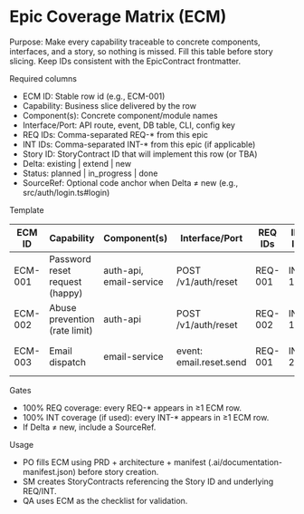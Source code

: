 # Epic Coverage Matrix (ECM)

Purpose: Make every capability traceable to concrete components, interfaces, and a story, so nothing is missed. Fill this table before story slicing. Keep IDs consistent with the EpicContract frontmatter.

Required columns
- ECM ID: Stable row id (e.g., ECM-001)
- Capability: Business slice delivered by the row
- Component(s): Concrete component/module names
- Interface/Port: API route, event, DB table, CLI, config key
- REQ IDs: Comma-separated REQ-* from this epic
- INT IDs: Comma-separated INT-* from this epic (if applicable)
- Story ID: StoryContract ID that will implement this row (or TBA)
- Delta: existing | extend | new
- Status: planned | in_progress | done
- SourceRef: Optional code anchor when Delta ≠ new (e.g., src/auth/login.ts#login)

Template

| ECM ID  | Capability                     | Component(s)                     | Interface/Port        | REQ IDs        | INT IDs | Story ID         | Delta   | Status     | SourceRef                           |
|---------|--------------------------------|----------------------------------|-----------------------|----------------|---------|------------------|---------|------------|--------------------------------------|
| ECM-001 | Password reset request (happy) | auth-api, email-service          | POST /v1/auth/reset   | REQ-001        | INT-1   | ST-RESET-REQUEST | new     | planned    |                                      |
| ECM-002 | Abuse prevention (rate limit)  | auth-api                         | POST /v1/auth/reset   | REQ-002        | INT-1   | ST-RESET-RATE    | extend  | planned    | routes/auth.ts:/v1/auth/reset        |
| ECM-003 | Email dispatch                 | email-service                    | event: email.reset.send| REQ-001        | INT-2   | ST-EMAIL-DISPATCH| extend  | planned    | events/email-reset.js:publishReset   |

Gates
- 100% REQ coverage: every REQ-* appears in ≥1 ECM row.
- 100% INT coverage (if used): every INT-* appears in ≥1 ECM row.
- If Delta ≠ new, include a SourceRef.

Usage
- PO fills ECM using PRD + architecture + manifest (.ai/documentation-manifest.json) before story creation.
- SM creates StoryContracts referencing the Story ID and underlying REQ/INT.
- QA uses ECM as the checklist for validation.

